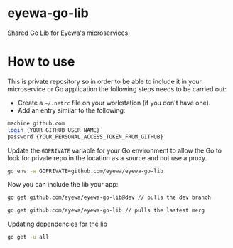 # eyewa-go-lib
Shared Go Lib for Eyewa's microservices.

# How to use
This is private repository so in order to be able to include it in your microservice or Go application the following steps needs to be carried out:

- Create a `~/.netrc` file on your workstation (if you don't have one).
- Add an entry similar to the following:

```bash
machine github.com
login {YOUR_GITHUB_USER_NAME}
password {YOUR_PERSONAL_ACCESS_TOKEN_FROM_GITHUB}
```

Update the `GOPRIVATE` variable for your Go environment to allow the Go to look for private repo in the location as a source and not use a proxy.

```bash
go env -w GOPRIVATE=github.com/eyewa/eyewa-go-lib
```

Now you can include the lib your app:

```bash
go get github.com/eyewa/eyewa-go-lib@dev // pulls the dev branch
```

```bash
go get github.com/eyewa/eyewa-go-lib // pulls the lastest merg
```

Updating dependencies for the lib

```bash
go get -u all
```